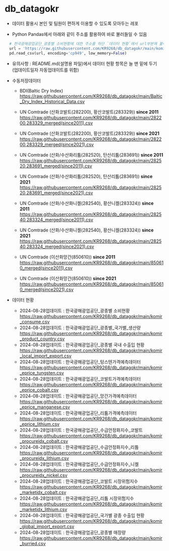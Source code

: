 # db_datagokr

* 데이터 활용시 본인 및 팀원이 편하게 이용할 수 있도록 모아두는 레포

* Python Pandas에서 아래와 같이 주소를 활용하여 바로 불러들일 수 있음
```python
  # 한국광해광업공단_광종별 소비현황에 대한 주소를 하단 `데이터 현황`에서 url부분에 붙여넣기
  url = 'https://raw.githubusercontent.com/KR9268/db_datagokr/main/komir_consume.csv'
  pd.read_csv(url, encoding='cp949', low_memory=False)
```

* 유의사항 : README.md(설명용 파일)에서 데이터 현황 항목은 늘 맨 밑에 두기 
  (업데이트일자 자동업데이트를 위함)

* 수동저장데이터
  * BDI(Baltic Dry Index)
https://raw.githubusercontent.com/KR9268/db_datagokr/main/Baltic_Dry_Index_Historical_Data.csv

  * UN Comtrade (산화코발트(282200), 황산코발트(283329)) **since 2011**
https://raw.githubusercontent.com/KR9268/db_datagokr/main/282200,283329_merged(since2011).csv
  * UN Comtrade (산화코발트(282200), 황산코발트(283329)) **since 2021**
https://raw.githubusercontent.com/KR9268/db_datagokr/main/282200,283329_merged(since2021).csv

  * UN Comtrade (산화/수산화리튬(282520), 탄산리튬(283691)) **since 2011**
https://raw.githubusercontent.com/KR9268/db_datagokr/main/282520,283691_merged(since2011).csv
  * UN Comtrade (산화/수산화리튬(282520), 탄산리튬(283691)) **since 2021**
https://raw.githubusercontent.com/KR9268/db_datagokr/main/282520,283691_merged(since2021).csv

  * UN Comtrade (산화/수산화니켈(282540), 황산니켈(283324)) **since 2011**
https://raw.githubusercontent.com/KR9268/db_datagokr/main/282540,283324_merged(since2011).csv
  * UN Comtrade (산화/수산화니켈(282540), 황산니켈(283324)) **since 2021**
https://raw.githubusercontent.com/KR9268/db_datagokr/main/282540,283324_merged(since2021).csv

  * UN Comtrade (이산화망간(850610)) **since 2011**
https://raw.githubusercontent.com/KR9268/db_datagokr/main/850610_merged(since2011).csv
  * UN Comtrade (이산화망간(850610)) **since 2021**
https://raw.githubusercontent.com/KR9268/db_datagokr/main/850610_merged(since2021).csv


* 데이터 현황

  *  2024-08-28업데이트 : 한국광해광업공단_광종별 소비현황
https://raw.githubusercontent.com/KR9268/db_datagokr/main/komir_consume.csv
  *  2024-08-28업데이트 : 한국광해광업공단_광종별_국가별_생산량
https://raw.githubusercontent.com/KR9268/db_datagokr/main/komir_product_country.csv
  *  2024-08-28업데이트 : 한국광해광업공단_광종별 국내 수출입 현황
https://raw.githubusercontent.com/KR9268/db_datagokr/main/komir_local_import_export.csv
  *  2024-08-28업데이트 : 한국광해광업공단_텅스텐가격예측데이터
https://raw.githubusercontent.com/KR9268/db_datagokr/main/komir_eprice_tungsten.csv
  *  2024-08-28업데이트 : 한국광해광업공단_코발트가격예측데이터
https://raw.githubusercontent.com/KR9268/db_datagokr/main/komir_eprice_cobalt.csv
  *  2024-08-28업데이트 : 한국광해광업공단_망간가격예측데이터
https://raw.githubusercontent.com/KR9268/db_datagokr/main/komir_eprice_manganese.csv
  *  2024-08-28업데이트 : 한국광해광업공단_리튬가격예측데이터
https://raw.githubusercontent.com/KR9268/db_datagokr/main/komir_eprice_lithium.csv
  *  2024-08-28업데이트 : 한국광해광업공단_수급안정화지수_코발트
https://raw.githubusercontent.com/KR9268/db_datagokr/main/komir_procureidx_cobalt.csv
  *  2024-08-28업데이트 : 한국광해광업공단_수급안정화지수_리튬 
https://raw.githubusercontent.com/KR9268/db_datagokr/main/komir_procureidx_lithium.csv
  *  2024-08-28업데이트 : 한국광해광업공단_수급안정화지수_니켈
https://raw.githubusercontent.com/KR9268/db_datagokr/main/komir_procureidx_nickel.csv
  *  2024-08-28업데이트 : 한국광해광업공단_코발트 시장위험지수
https://raw.githubusercontent.com/KR9268/db_datagokr/main/komir_marketidx_cobalt.csv
  *  2024-08-28업데이트 : 한국광해광업공단_리튬 시장위험지수
https://raw.githubusercontent.com/KR9268/db_datagokr/main/komir_marketidx_lithium.csv
  *  2024-08-28업데이트 : 한국광해광업공단_국가별 광종 수출입 현황
https://raw.githubusercontent.com/KR9268/db_datagokr/main/komir_global_import_export.csv
  *  2024-08-28업데이트 : 한국광해광업공단_광종별 매장량
https://raw.githubusercontent.com/KR9268/db_datagokr/main/komir_burried.csv
